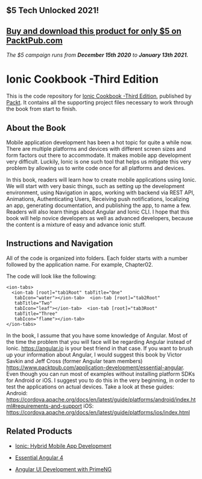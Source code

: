 ## $5 Tech Unlocked 2021!
[Buy and download this product for only $5 on PacktPub.com](https://www.packtpub.com/)
-----
*The $5 campaign         runs from __December 15th 2020__ to __January 13th 2021.__*

# Ionic Cookbook -Third Edition
This is the code repository for [Ionic Cookbook -Third Edition](https://www.packtpub.com/web-development/ionic-cookbook-third-edition?utm_source=github&utm_medium=repository&utm_campaign=9781788623230), published by [Packt](https://www.packtpub.com/?utm_source=github). It contains all the supporting project files necessary to work through the book from start to finish.
## About the Book
Mobile application development has been a hot topic for quite a while now. There are multiple platforms and devices with different screen sizes and form factors out there to accommodate. It makes mobile app development very difficult. Luckily, Ionic is one such tool that helps us mitigate this very problem by allowing us to write code once for all platforms and devices.

In this book, readers will learn how to create mobile applications using Ionic. We will start with very basic things, such as setting up the development environment, using Navigation in apps, working with backend via REST API, Animations, Authenticating Users, Receiving push notifications, localizing an app, generating documentation, and publishing the app, to name a few. Readers will also learn things about Angular and Ionic CLI. I hope that this book will help novice developers as well as advanced developers, because the content is a mixture of easy and advance ionic stuff.
## Instructions and Navigation
All of the code is organized into folders. Each folder starts with a number followed by the application name. For example, Chapter02.



The code will look like the following:
```
<ion-tabs> 
  <ion-tab [root]="tab1Root" tabTitle="One" 
   tabIcon="water"></ion-tab>  <ion-tab [root]="tab2Root" 
   tabTitle="Two" 
   tabIcon="leaf"></ion-tab>  <ion-tab [root]="tab3Root" 
   tabTitle="Three" 
   tabIcon="flame"></ion-tab> 
</ion-tabs> 
```

In the book, I assume that you have some knowledge of Angular. Most of the time the problem that you will face will be regarding Angular instead of Ionic. https://angular.io is your best friend in that case.
If you want to brush up your information about Angular, I would suggest this book by Victor Savkin and Jeff Cross (former Angular team members) https://www.packtpub.com/application-development/essential-angular.
Even though you can run most of examples without installing platform SDKs for Android or iOS. I suggest you to do this in the very beginning, in order to test the applications on actual devices. Take a look at these guides:
Android: https://cordova.apache.org/docs/en/latest/guide/platforms/android/index.html#requirements-and-support 
iOS: https://cordova.apache.org/docs/en/latest/guide/platforms/ios/index.html

## Related Products
* [Ionic: Hybrid Mobile App Development](https://www.packtpub.com/application-development/ionic-hybrid-mobile-app-development?utm_source=github&utm_medium=repository&utm_campaign=9781788293112)

* [Essential Angular 4](https://www.packtpub.com/application-development/essential-angular?utm_source=github&utm_medium=repository&utm_campaign=9781788293761)

* [Angular UI Development with PrimeNG](https://www.packtpub.com/web-development/angular-ui-development-primeng?utm_source=github&utm_medium=repository&utm_campaign=9781788299572)
